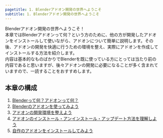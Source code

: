 ```yaml
---
pagetitle: 1. Blenderアドオン開発の世界へようこそ
subtitle: 1. Blenderアドオン開発の世界へようこそ
---
```


Blenderアドオン開発の世界へようこそ！  
本章ではBlenderアドオンって何？という方のために、他の方が開発したアドオンをインストールして使いながら、アドオンについて簡単に説明します。その後、アドオンの開発を快適に行うための環境を整え、実際にアドオンを作成してインストールする方法を紹介します。  
内容は基本的なものばかりでBlenderを既に使っている方にとっては当たり前の内容であると思いますが、後々アドオンの開発に必要になることが多く含まれていますので、一読することをおすすめします。

## 本章の構成

1. [Blenderって何？アドオンって何？](01_What_is_Blender_What_is_Add-on.html)
2. [Blenderのアドオンを使ってみよう](02_Use_Blender_Add-on.html)
3. [アドオンの開発環境を整えよう](03_Prepare_Add-on_development_environment.html)
4. [アドオンのインストール・アンインストール・アップデート方法を理解しよう](04_Understand_Install_Uninstall_Update_Add-on.html)
5. [自作のアドオンをインストールしてみよう](05_Install_own_Add-on.html)
